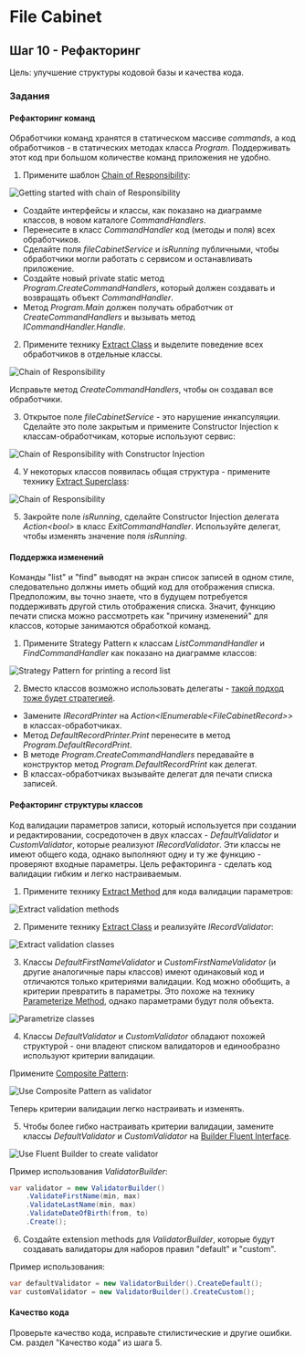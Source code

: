 # File Cabinet

## Шаг 10 - Рефакторинг

Цель: улучшение структуры кодовой базы и качества кода.


### Задания

#### Рефакторинг команд

Обработчики команд хранятся в статическом массиве _commands_, а код обработчиков - в статических методах класса _Program_. Поддерживать этот код при большом количестве команд приложения не удобно.

1. Примените шаблон [Chain of Responsibility](https://refactoring.guru/ru/design-patterns/chain-of-responsibility):

![Getting started with chain of Responsibility](images/step10-chain-of-responsibility-start.png)

* Создайте интерфейсы и классы, как показано на диаграмме классов, в новом каталоге _CommandHandlers_.
* Перенесите в класс _CommandHandler_ код (методы и поля) всех обработчиков.
* Сделайте поля _fileCabinetService_ и _isRunning_ публичными, чтобы обработчики могли работать с сервисом и останавливать приложение.
* Создайте новый private static метод _Program.CreateCommandHandlers_, который должен создавать и возвращать объект _CommandHandler_.
* Метод _Program.Main_ должен получать обработчик от _CreateCommandHandlers_ и вызывать метод _ICommandHandler.Handle_.

2. Примените технику [Extract Class](https://refactoring.guru/ru/extract-class) и выделите поведение всех обработчиков в отдельные классы.

![Chain of Responsibility](images/step10-chain-of-responsibility.png)

Исправьте метод _CreateCommandHandlers_, чтобы он создавал все обработчики.

3. Открытое поле _fileCabinetService_ - это нарушение инкапсуляции. Сделайте это поле закрытым и примените Constructor Injection к классам-обработчикам, которые используют сервис:

![Chain of Responsibility with Constructor Injection](images/step10-chain-of-responsibility-di.png)

4. У некоторых классов появилась общая структура - примените технику [Extract Superclass](https://refactoring.guru/ru/extract-superclass):

![Chain of Responsibility](images/step10-chain-of-responsibility-service.png)

5. Закройте поле _isRunning_, сделайте Constructor Injection делегата _Action\<bool>_ в класс _ExitCommandHandler_. Используйте делегат, чтобы изменять значение поля _isRunning_.


#### Поддержка изменений

Команды "list" и "find" выводят на экран список записей в одном стиле, следовательно должны иметь общий код для отображения списка. Предположим, вы точно знаете, что в будущем потребуется поддерживать другой стиль отображения списка. Значит, функцию печати списка можно рассмотреть как "причину изменений" для классов, которые занимаются обработкой команд.

1. Примените Strategy Pattern к классам _ListCommandHandler_ и _FindCommandHandler_ как показано на диаграмме классов:

![Strategy Pattern for printing a record list](images/step10-printer-strategy.png)

2. Вместо классов возможно использовать делегаты - [такой подход тоже будет стратегией](https://stackoverflow.com/questions/529524/in-c-sharp-what-is-the-difference-between-strategy-pattern-and-delegates).

* Замените _IRecordPrinter_ на _Action<IEnumerable\<FileCabinetRecord>>_ в классах-обработчиках.
* Метод _DefaultRecordPrinter.Print_ перенесите в метод _Program.DefaultRecordPrint_.
* В методе _Program.CreateCommandHandlers_ передавайте в конструктор метод  _Program.DefaultRecordPrint_ как делегат.
* В классах-обработчиках вызывайте делегат для печати списка записей.


#### Рефакторинг структуры классов

Код валидации параметров записи, который используется при создании и редактировании, сосредоточен в двух классах - _DefaultValidator_ и _CustomValidator_, которые реализуют _IRecordValidator_. Эти классы не имеют общего кода, однако выполняют одну и ту же функцию - проверяют входные параметры. Цель рефакторинга - сделать код валидации гибким и легко настраиваемым.

1. Примените технику [Extract Method](https://refactoring.guru/ru/extract-method) для кода валидации параметров:

![Extract validation methods](images/step10-validation-extract-methods.png)

2. Примените технику [Extract Class](https://refactoring.guru/ru/extract-class) и реализуйте _IRecordValidator_:

![Extract validation classes](images/step10-validation-extract-classes.png)

3. Классы _DefaultFirstNameValidator_ и _CustomFirstNameValidator_ (и другие аналогичные пары классов) имеют одинаковый код и отличаются только критериями валидации. Код можно обобщить, а критерии превратить в параметры. Это похоже на технику [Parameterize Method](https://refactoring.guru/ru/parameterize-method), однако параметрами будут поля объекта.

![Parametrize classes](images/step10-validation-parametrize-classes.png)

4. Классы _DefaultValidator_ и _CustomValidator_ обладают похожей структурой - они владеют списком валидаторов и единообразно используют критерии валидации.

Примените [Composite Pattern](https://refactoring.guru/ru/design-patterns/composite):

![Use Composite Pattern as validator](images/step10-validation-composite.png)

Теперь критерии валидации легко настраивать и изменять.

5. Чтобы более гибко настраивать критерии валидации, замените классы _DefaultValidator_ и _CustomValidator_ на [Builder Fluent Interface](https://medium.com/@sawomirkowalski/design-patterns-builder-fluent-interface-and-classic-builder-d16ad3e98f6c).

![Use Fluent Builder to create validator](images/step10-validation-fluent-builder.png)

Пример использования _ValidatorBuilder_:

```cs
var validator = new ValidatorBuilder()
    .ValidateFirstName(min, max)
    .ValidateLastName(min, max)
    .ValidateDateOfBirth(from, to)
    .Create();
```

6. Создайте extension methods для _ValidatorBuilder_, которые будут создавать валидаторы для наборов правил "default" и "custom".

Пример использования:

```cs
var defaultValidator = new ValidatorBuilder().CreateDefault();
var customValidator = new ValidatorBuilder().CreateCustom();
```


#### Качество кода

Проверьте качество кода, исправьте стилистические и другие ошибки. См. раздел "Качество кода" из шага 5.